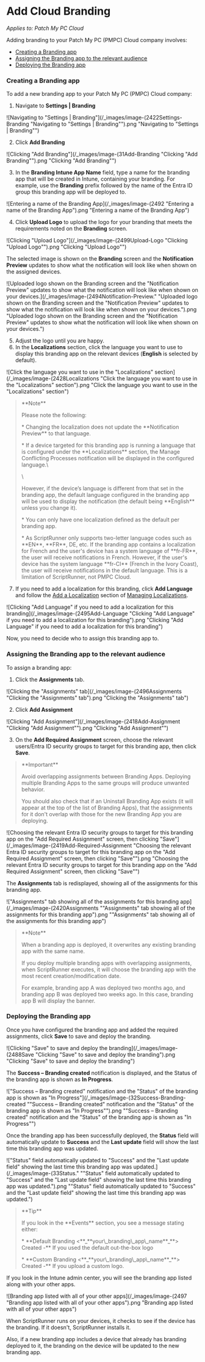 # Add Cloud Branding

_Applies to: Patch My PC Cloud_

Adding branding to your Patch My PC (PMPC) Cloud company involves:

* [Creating a Branding app](add-cloud-branding.md#creating-a-branding-app)
* [Assigning the Branding app to the relevant audience](add-cloud-branding.md#assigning-the-branding-app-to-the-relevant-audience)
* [Deploying the Branding app](add-cloud-branding.md#deploying-the-branding-app)

### Creating a Branding app

To add a new branding app to your Patch My PC (PMPC) Cloud company:

1. Navigate to **Settings | Branding**

![Navigating to "Settings | Branding"](/_images/image-(2422Settings-Branding "Navigating to \"Settings | Branding\"").png "Navigating to &#x22;Settings | Branding&#x22;")

2. Click **Add Branding**

![Clicking "Add Branding"](/_images/image-(31Add-Branding "Clicking \"Add Branding\"").png "Clicking &#x22;Add Branding&#x22;")

3. In the **Branding Intune App Name** field, type a name for the branding app that will be created in Intune, containing your branding. For example, use the **Branding** prefix followed by the name of the Entra ID group this branding app will be deployed to.

![Entering a name of the Branding App](/_images/image-(2492 "Entering a name of the Branding App").png "Entering a name of the Branding App")

4. Click **Upload Logo** to upload the logo for your branding that meets the requirements noted on the **Branding** screen.

![Clicking "Upload Logo"](/_images/image-(2499Upload-Logo "Clicking \"Upload Logo\"").png "Clicking &#x22;Upload Logo&#x22;")

The selected image is shown on the **Branding** screen and the **Notification Preview** updates to show what the notification will look like when shown on the assigned devices.

![Uploaded logo shown on the Branding screen and the "Notification Preview" updates to show what the notification will look like when shown on your devices.](/_images/image-(2494Notification-Preview." "Uploaded logo shown on the Branding screen and the \"Notification Preview\" updates to show what the notification will look like when shown on your devices.").png "Uploaded logo shown on the Branding screen and the &#x22;Notification Preview&#x22; updates to show what the notification will look like when shown on your devices.")

5. Adjust the logo until you are happy.
6. In the **Localizations** section, click the language you want to use to display this branding app on the relevant devices (**English** is selected by default).

![Click the language you want to use in the "Localizations" section](/_images/image-(2428Localizations "Click the language you want to use in the \"Localizations\" section").png "Click the language you want to use in the &#x22;Localizations&#x22; section")

<blockquote class="wp-block-quote">
<p>**Note**</p>
<p>Please note the following:</p>
<p>* Changing the localization does not update the **Notification Preview** to that language.</p>
<p>* If a device targeted for this branding app is running a language that is configured under the **Localizations** section, the Manage Conflicting Processes notification will be displayed in the configured language.\</p>
<p>\</p>
<p>However, if the device’s language is different from that set in the branding app, the default language configured in the branding app will be used to display the notification (the default being **English** unless you change it).</p>
<p>* You can only have one localization defined as the default per branding app.</p>
<p>* As ScriptRunner only supports two-letter language codes such as **EN**, **FR**, DE, etc. If the branding app contains a localization for French and the user's device has a system language of **fr-FR**, the user will receive notifications in French. However, if the user's device has the system language **fr-CI** (French in the Ivory Coast), the user will receive notifications in the default language. This is a limitation of ScriptRunner, not PMPC Cloud.</p>
</blockquote>

7. If you need to add a localization for this branding, click **Add Language** and follow the [Add a Localization](manage-localizations-in-cloud.md#add-a-localization) section of [Managing Localizations](manage-localizations-in-cloud.md).

![Clicking "Add Language" if you need to add a localization for this branding](/_images/image-(2495Add-Language "Clicking \"Add Language\" if you need to add a localization for this branding").png "Clicking &#x22;Add Language&#x22; if you need to add a localization for this branding")

Now, you need to decide who to assign this branding app to.

### Assigning the Branding app to the relevant audience

To assign a branding app:

1. Click the **Assignments** tab.

![Clicking the "Assignments" tab](/_images/image-(2496Assignments "Clicking the \"Assignments\" tab").png "Clicking the &#x22;Assignments&#x22; tab")

2. Click **Add Assignment**

![Clicking "Add Assignment"](/_images/image-(2418Add-Assignment "Clicking \"Add Assignment\"").png "Clicking &#x22;Add Assignment&#x22;")

3. On the **Add Required Assignment** screen, choose the relevant users/Entra ID security groups to target for this branding app, then click **Save**.

<blockquote class="wp-block-quote">
<p>**Important**</p>
<p>Avoid overlapping assignments between Branding Apps. Deploying multiple Branding Apps to the same groups will produce unwanted behavior.</p>
<p>You should also check that if an Uninstall Branding App exists (it will appear at the top of the list of Branding Apps), that the assignments for it don't overlap with those for the new Branding App you are deploying.</p>
</blockquote>

![Choosing the relevant Entra ID security groups to target for this branding app on the "Add Required Assignment" screen, then clicking "Save"](/_images/image-(2419Add-Required-Assignment "Choosing the relevant Entra ID security groups to target for this branding app on the \"Add Required Assignment\" screen, then clicking \"Save\"").png "Choosing the relevant Entra ID security groups to target for this branding app on the &#x22;Add Required Assignment&#x22; screen, then clicking &#x22;Save&#x22;")

The **Assignments** tab is redisplayed, showing all of the assignments for this branding app.

!["Assignments" tab showing all of the assignments for this branding app](/_images/image-(2420Assignments "\"Assignments\" tab showing all of the assignments for this branding app").png "&#x22;Assignments&#x22; tab showing all of the assignments for this branding app")

<blockquote class="wp-block-quote">
<p>**Note**</p>
<p>When a branding app is deployed, it overwrites any existing branding app with the same name.</p>
<p>If you deploy multiple branding apps with overlapping assignments, when ScriptRunner executes, it will choose the branding app with the most recent creation/modification date.</p>
<p>For example, branding app A was deployed two months ago, and branding app B was deployed two weeks ago. In this case, branding app B will display the banner.</p>
</blockquote>

### Deploying the Branding app

Once you have configured the branding app and added the required assignments, click **Save** to save and deploy the branding.

![Clicking "Save" to save and deploy the branding](/_images/image-(2488Save "Clicking \"Save\" to save and deploy the branding").png "Clicking &#x22;Save&#x22; to save and deploy the branding")

The **Success – Branding created** notification is displayed, and the Status of the branding app is shown as **In Progress**.

!["Success – Branding created" notification and the "Status" of the branding app is shown as "In Progress"](/_images/image-(32Success-Branding-created "\"Success – Branding created\" notification and the \"Status\" of the branding app is shown as \"In Progress\"").png "&#x22;Success – Branding created&#x22; notification and the &#x22;Status&#x22; of the branding app is shown as &#x22;In Progress&#x22;")

Once the branding app has been successfully deployed, the **Status** field will automatically update to **Success** and the **Last update** field will show the last time this branding app was updated.

!["Status" field automatically updated to "Success" and the "Last update field"  showing the last time this branding app was updated.](/_images/image-(33Status." "\"Status\" field automatically updated to \"Success\" and the \"Last update field\"  showing the last time this branding app was updated.").png "&#x22;Status&#x22; field automatically updated to &#x22;Success&#x22; and the &#x22;Last update field&#x22;  showing the last time this branding app was updated.")

<blockquote class="wp-block-quote">
<p>**Tip**</p>
<p>If you look in the **Events** section, you see a message stating either:</p>
<p>* **Default Branding <**_**your\_branding\_app\_name**_**> Created -** If you used the default out-the-box logo</p>
<p>* **Custom Branding <**_**your\_branding\_app\_name**_**> Created -** If you upload a custom logo.</p>
</blockquote>

If you look in the Intune admin center, you will see the branding app listed along with your other apps.

![Branding app listed with all of your other apps](/_images/image-(2497 "Branding app listed with all of your other apps").png "Branding app listed with all of your other apps")

When ScriptRunner runs on your devices, it checks to see if the device has the branding. If it doesn't, ScriptRunner installs it.

Also, if a new branding app includes a device that already has branding deployed to it, the branding on the device will be updated to the new branding app.
